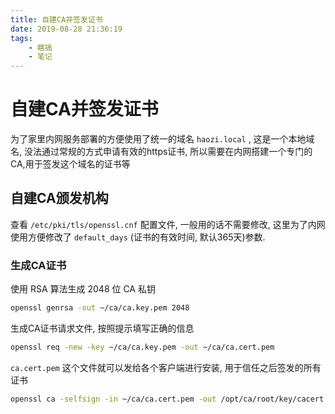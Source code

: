 ```yaml
---
title: 自建CA并签发证书
date: 2019-08-28 21:36:19
tags:
    - 瞎搞
    - 笔记
---
```


# 自建CA并签发证书

为了家里内网服务部署的方便使用了统一的域名 `haozi.local` , 这是一个本地域名, 没法通过常规的方式申请有效的https证书, 所以需要在内网搭建一个专门的CA,用于签发这个域名的证书等



<!--more-->



## 自建CA颁发机构

查看 `/etc/pki/tls/openssl.cnf` 配置文件,  一般用的话不需要修改, 这里为了内网使用方便修改了 `default_days` (证书的有效时间, 默认365天)参数.

### 生成CA证书

使用 RSA 算法生成 2048 位 CA 私钥

```sh
openssl genrsa -out ~/ca/ca.key.pem 2048
```

生成CA证书请求文件, 按照提示填写正确的信息

```sh
openssl req -new -key ~/ca/ca.key.pem -out ~/ca/ca.cert.pem
```

`ca.cert.pem` 这个文件就可以发给各个客户端进行安装, 用于信任之后签发的所有证书





```sh
openssl ca -selfsign -in ~/ca/ca.cert.pem -out /opt/ca/root/key/cacert.crt -config /opt/ca/root/openssl.cnf
```

